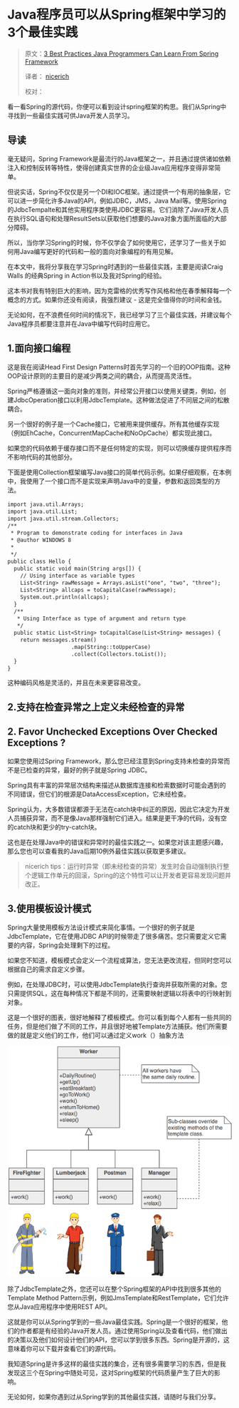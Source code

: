 # Java程序员可以从Spring框架中学习的3个最佳实践

> 原文：[3 Best Practices Java Programmers Can Learn From Spring Framework](https://dzone.com/articles/3-best-practices-java-programmers-can-learn-from-s)
>
> 译者： [nicerich](https://github.com/nicerich)
>
> 校对： 


看一看Spring的源代码，你便可以看到设计spring框架的构思。我们从Spring中寻找到一些最佳实践可供Java开发人员学习。

## 导读

毫无疑问，Spring Framework是最流行的Java框架之一，并且通过提供诸如依赖注入和控制反转等特性，使得创建真实世界的企业级Java应用程序变得非常简单。

但说实话，Spring不仅仅是另一个DI和IOC框架。通过提供一个有用的抽象层，它可以进一步简化许多Java的API，例如JDBC，JMS，Java Mail等。使用Spring的JdbcTempalte和其他实用程序类使用JDBC更容易。它们消除了Java开发人员在执行SQL语句和处理ResultSets以获取他们想要的Java对象方面所面临的大部分障碍。

所以，当你学习Spring的时候，你不仅学会了如何使用它，还学习了一些关于如何用Java编写更好的代码和一般的面向对象编程的有用见解。

在本文中，我将分享我在学习Spring时遇到的一些最佳实践，主要是阅读Craig Walls 的经典Spring in Action书以及我对Spring的经验。

这本书对我有特别巨大的影响，因为克雷格的优秀写作风格和他在春季解释每一个概念的方式。如果你还没有阅读，我强烈建议 - 这是完全值得你的时间和金钱。

无论如何，在不浪费任何时间的情况下，我已经学习了三个最佳实践，并建议每个Java程序员都要注意并在Java中编写代码时应用它。



## 1.面向接口编程

这是我在阅读Head First Design Patterns时首先学习的一个旧的OOP指南。这种OOP设计原则的主要目的是减少两类之间的耦合，从而提高灵活性。

Spring严格遵循这一面向对象的准则，并经常公开接口以使用关键类，例如，创建JdbcOperation接口以利用JdbcTemplate。这种做法促进了不同层之间的松散耦合。

另一个很好的例子是一个Cache接口，它被用来提供缓存。所有其他缓存实现（例如EhCache，ConcurrentMapCache和NoOpCache）都实现此接口。

如果您的代码依赖于缓存接口而不是任何特定的实现，则可以切换缓存提供程序而不影响代码的其他部分。

下面是使用Collection框架编写Java接口的简单代码示例。如果仔细观察，在本例中，我使用了一个接口而不是实现来声明Java中的变量，参数和返回类型的方法。
```
import java.util.Arrays;
import java.util.List;
import java.util.stream.Collectors;
/**
 * Program to demonstrate coding for interfaces in Java
 * @author WINDOWS 8
 *
 */
public class Hello {
  public static void main(String args[]) {
    // Using interface as variable types
    List<String> rawMessage = Arrays.asList("one", "two", "three");
    List<String> allcaps = toCapitalCase(rawMessage);
    System.out.println(allcaps);
  }
  /**
   * Using Interface as type of argument and return type
   */
  public static List<String> toCapitalCase(List<String> messages) {
    return messages.stream()
                    .map(String::toUpperCase)
                    .collect(Collectors.toList());
  }
}
```

这种编码风格是灵活的，并且在未来更容易改变。


## 2.支持在检查异常之上定义未经检查的异常
## 2. Favor Unchecked Exceptions Over Checked Exceptions ? 


如果您使用过Spring Framework，那么您已经注意到Spring支持未检查的异常而不是已检查的异常，最好的例子就是Spring JDBC。

Spring具有丰富的异常层次结构来描述从数据库连接和检索数据时可能会遇到的不同错误，但它们的根源是DataAccessException，它未经检查。

Spring认为，大多数错误都源于无法在catch块中纠正的原因，因此它决定为开发人员捕获异常，而不是像Java那样强制它们进入。结果是更干净的代码，没有空的catch块和更少的try-catch块。

这也是在处理Java中的错误和异常时的最佳实践之一。如果您对该主题感兴趣，那么您也可以查看我的Java后期10例外最佳实践以获取更多建议。

> nicerich tips：运行时异常（即未经检查的异常）发生时会自动强制执行整个逻辑工作单元的回滚，Spring的这个特性可以让开发者更容易发现问题并改正。 

## 3.使用模板设计模式

Spring大量使用模板方法设计模式来简化事情。一个很好的例子就是JdbcTemplate，它在使用JDBC API的时候带走了很多痛苦。您只需要定义它需要的内容，Spring会处理剩下的过程。

如果您不知道，模板模式会定义一个流程或算法，您无法更改流程，但同时您可以根据自己的需求自定义步骤。

例如，在处理JDBC时，可以使用JdbcTemplate执行查询并获取所需的对象。您只需提供SQL，这在每种情况下都是不同的，还需要映射逻辑以将表中的行映射到对象。

这是一个很好的图表，很好地解释了模板模式。你可以看到每个人都有一些共同的任务，但是他们做了不同的工作，并且很好地被Template方法捕获。他们所需要做的就是定义他们的工作，他们可以通过定义work（）抽象方法

![image](https://github.com/nicerich/spring4all/blob/master/translate/images/Template%20method%20pattern%20in%20Java%20example.png?raw=true)

除了JdbcTemplate之外，您还可以在整个Spring框架的API中找到很多其他的Template Method Pattern示例，例如JmsTemplate和RestTemplate，它们允许您从Java应用程序中使用REST API。

这就是你可以从Spring学到的一些Java最佳实践。Spring是一个很好的框架，他们的作者都是有经验的Java开发人员。通过使用Spring以及查看代码，他们做出的决策以及他们如何设计他们的API，您可以学到很多东西。Spring是开源的，这意味着你可以下载并查看它们的源代码。

我知道Spring是许多这样的最佳实践的集合，还有很多需要学习的东西，但是我发现这三个在Spring中随处可见，这对Spring框架的代码质量产生了巨大的影响。

无论如何，如果你遇到过从Spring学到的其他最佳实践，请随时与我们分享。




